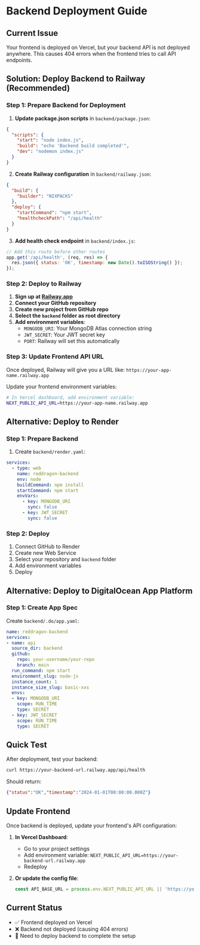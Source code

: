 # Backend Deployment Guide

## Current Issue
Your frontend is deployed on Vercel, but your backend API is not deployed anywhere. This causes 404 errors when the frontend tries to call API endpoints.

## Solution: Deploy Backend to Railway (Recommended)

### Step 1: Prepare Backend for Deployment

1. **Update package.json scripts** in `backend/package.json`:
```json
{
  "scripts": {
    "start": "node index.js",
    "build": "echo 'Backend build completed'",
    "dev": "nodemon index.js"
  }
}
```

2. **Create Railway configuration** in `backend/railway.json`:
```json
{
  "build": {
    "builder": "NIXPACKS"
  },
  "deploy": {
    "startCommand": "npm start",
    "healthcheckPath": "/api/health"
  }
}
```

3. **Add health check endpoint** in `backend/index.js`:
```javascript
// Add this route before other routes
app.get('/api/health', (req, res) => {
  res.json({ status: 'OK', timestamp: new Date().toISOString() });
});
```

### Step 2: Deploy to Railway

1. **Sign up at [Railway.app](https://railway.app)**
2. **Connect your GitHub repository**
3. **Create new project from GitHub repo**
4. **Select the `backend` folder as root directory**
5. **Add environment variables**:
   - `MONGODB_URI`: Your MongoDB Atlas connection string
   - `JWT_SECRET`: Your JWT secret key
   - `PORT`: Railway will set this automatically

### Step 3: Update Frontend API URL

Once deployed, Railway will give you a URL like: `https://your-app-name.railway.app`

Update your frontend environment variables:
```bash
# In Vercel dashboard, add environment variable:
NEXT_PUBLIC_API_URL=https://your-app-name.railway.app
```

## Alternative: Deploy to Render

### Step 1: Prepare Backend
1. Create `backend/render.yaml`:
```yaml
services:
  - type: web
    name: reddragon-backend
    env: node
    buildCommand: npm install
    startCommand: npm start
    envVars:
      - key: MONGODB_URI
        sync: false
      - key: JWT_SECRET
        sync: false
```

### Step 2: Deploy
1. Connect GitHub to Render
2. Create new Web Service
3. Select your repository and `backend` folder
4. Add environment variables
5. Deploy

## Alternative: Deploy to DigitalOcean App Platform

### Step 1: Create App Spec
Create `backend/.do/app.yaml`:
```yaml
name: reddragon-backend
services:
- name: api
  source_dir: backend
  github:
    repo: your-username/your-repo
    branch: main
  run_command: npm start
  environment_slug: node-js
  instance_count: 1
  instance_size_slug: basic-xxs
  envs:
  - key: MONGODB_URI
    scope: RUN_TIME
    type: SECRET
  - key: JWT_SECRET
    scope: RUN_TIME
    type: SECRET
```

## Quick Test

After deployment, test your backend:
```bash
curl https://your-backend-url.railway.app/api/health
```

Should return:
```json
{"status":"OK","timestamp":"2024-01-01T00:00:00.000Z"}
```

## Update Frontend

Once backend is deployed, update your frontend's API configuration:

1. **In Vercel Dashboard**:
   - Go to your project settings
   - Add environment variable: `NEXT_PUBLIC_API_URL=https://your-backend-url.railway.app`
   - Redeploy

2. **Or update the config file**:
   ```typescript
   const API_BASE_URL = process.env.NEXT_PUBLIC_API_URL || 'https://your-backend-url.railway.app';
   ```

## Current Status
- ✅ Frontend deployed on Vercel
- ❌ Backend not deployed (causing 404 errors)
- 🔄 Need to deploy backend to complete the setup
